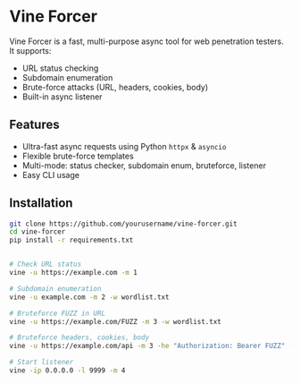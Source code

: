 # Vine Forcer

Vine Forcer is a fast, multi-purpose async tool for web penetration testers.  
It supports:
- URL status checking
- Subdomain enumeration
- Brute-force attacks (URL, headers, cookies, body)
- Built-in async listener

## Features
- Ultra-fast async requests using Python `httpx` & `asyncio`
- Flexible brute-force templates
- Multi-mode: status checker, subdomain enum, bruteforce, listener
- Easy CLI usage

## Installation
```bash
git clone https://github.com/yourusername/vine-forcer.git
cd vine-forcer
pip install -r requirements.txt


# Check URL status
vine -u https://example.com -m 1

# Subdomain enumeration
vine -u example.com -m 2 -w wordlist.txt

# Bruteforce FUZZ in URL
vine -u https://example.com/FUZZ -m 3 -w wordlist.txt

# Bruteforce headers, cookies, body
vine -u https://example.com/api -m 3 -he "Authorization: Bearer FUZZ" -co "session=FUZZ" -b "username=FUZZ&password=123" -x POST -w wordlist.txt

# Start listener
vine -ip 0.0.0.0 -l 9999 -m 4